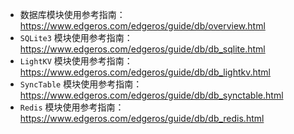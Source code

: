 + 数据库模块使用参考指南：https://www.edgeros.com/edgeros/guide/db/overview.html
+ `SQLite3` 模块使用参考指南：https://www.edgeros.com/edgeros/guide/db/db_sqlite.html
+ `LightKV` 模块使用参考指南：https://www.edgeros.com/edgeros/guide/db/db_lightkv.html
+ `SyncTable` 模块使用参考指南：https://www.edgeros.com/edgeros/guide/db/db_synctable.html
+ `Redis` 模块使用参考指南：https://www.edgeros.com/edgeros/guide/db/db_redis.html
